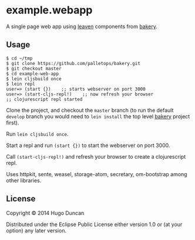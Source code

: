 # example.webapp

A single page web app using [leaven][leaven] components from
[bakery][bakery].

## Usage

```
$ cd ~/tmp
$ git clone https://github.com/palletops/bakery.git
$ git checkout master
$ cd example-web-app
$ lein cljsbuild once
$ lein repl
user=> (start {})    ;; starts webserver on port 3000
user=> (start-cljs-repl!)    ;; now refresh your browser
;; clojurescript repl started
```

Clone the project, and checkout the `master` branch (to run the
default `develop` branch you would need to `lein install` the top
level [bakery][bakery] project first).

Run `lein cljsbuild once`.

Start a repl and run `(start {})` to start the webserver on port 3000.

Call `(start-cljs-repl!)` and refresh your browser to create a
clojurescript repl.

Uses httpkit, sente, weasel, storage-atom, secretary, om-bootstrap
among other libraries.

## License

Copyright © 2014 Hugo Duncan

Distributed under the Eclipse Public License either version 1.0 or (at
your option) any later version.

[bakery]:https://github.com/palletops/bakery "bakery components for leaven"
[leaven]:https://github.com/palletops/leaven "leaven component library"
